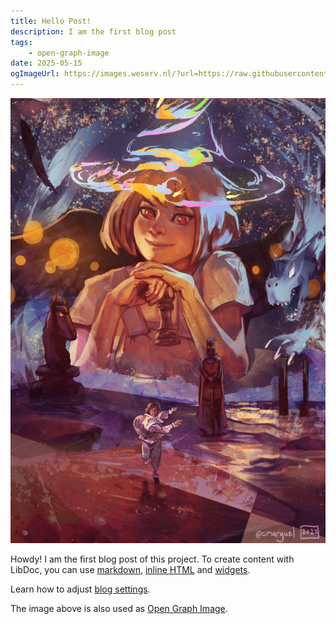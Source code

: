 ```yaml
---
title: Hello Post!
description: I am the first blog post
tags:
    - open-graph-image
date: 2025-05-15
ogImageUrl: https://images.weserv.nl/?url=https://raw.githubusercontent.com/olivier3lanc/photographies/refs/heads/master/assets/paysages/hiver/foret_sapins_hiver_col_pre_img_4917_size_2560x1706.webp&w=1200&h=600&fit=cover&q=30&output=webp
---
```

![Erin Solstice](./1921041015.png)

Howdy! I am the first blog post of this project. To create content with LibDoc, you can use [markdown](https://eleventy-libdoc.netlify.app/creating-content/markdown/), [inline HTML](https://eleventy-libdoc.netlify.app/creating-content/inline-html/) and [widgets](https://eleventy-libdoc.netlify.app/creating-content/widgets/).

Learn how to adjust [blog settings](https://eleventy-libdoc.netlify.app/creating-content/blogging/).

The image above is also used as [Open Graph Image](https://eleventy-libdoc.netlify.app/tags/open-graph-image/).
